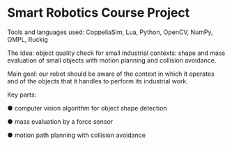 # Smart Robotics Course Project
 
Tools and languages used: CoppeliaSim, Lua, Python, OpenCV, NumPy, OMPL, Ruckig

The idea: object quality check for small industrial contexts: shape and mass evaluation of small objects with motion planning and collision avoidance.

Main goal: our robot should be aware of the context in which it operates and of the objects that it handles to perform its industrial work.

Key parts:

● computer vision algorithm for object shape detection

● mass evaluation by a force sensor

● motion path planning with collision avoidance
